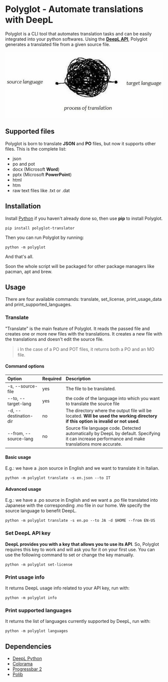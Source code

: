 # Polyglot - Automate translations with DeepL

Polyglot is a CLI tool that automates translation tasks and can be easily integrated into your python softwares.
Using the [**DeepL API**](https://www.deepl.com/it/docs-api/), Polyglot generates a translated file from a given source file.

<img title="" src="./docs/images/process_of_translations.jpg" alt="alt text" data-align="center" width="593">

## Supported files

Polyglot is born to translate **JSON** and **PO** files, but now it supports other files. This is the complete list:

- json
- po and pot
- docx (Microsoft **Word**)
- pptx (Microsoft **PowerPoint**)
- html
- htm
- raw text files like .txt or .dat

## Installation

Install [Python](https://www.python.org/) if you haven't already done so, then use **pip** to install Polyglot.

```shell
pip install polyglot-translator
```

Then you can run Polyglot by running:

```shell
python -m polyglot
```

And that's all.

Soon the whole script will be packaged for other package managers like pacman, apt and brew.

## Usage

There are four available commands: translate, set_license, print_usage_data and print_supported_languages.

### Translate

"Translate" is the main feature of Polyglot. It reads the passed file and creates one or more new files with the translations. It creates a new file with the translations and doesn't edit the source file.

> ℹ️ In the case of a PO and POT files, it returns both a PO and an MO file.

#### Command options

| Option                | Required | Description                                                                                                                                        |
| :-------------------- | :------- | :------------------------------------------------------------------------------------------------------------------------------------------------- |
| -s, --source-file     | yes      | The file to be translated.                                                                                                                         |
| --to, --target-lang   | yes      | the code of the language into which you want to translate the source file                                                                          |
| -d, --destination-dir | no       | The directory where the output file will be located. **Will be used the working directory if this option is invalid or not used**.                 |
| --from, --source-lang | no       | Source file language code. Detected automatically by DeepL by default. Specifying it can increase performance and make translations more accurate. |

#### Basic usage

E.g.: we have a .json source in English and we want to translate it in Italian.

```shell
python -m polyglot translate -s en.json --to IT
```

#### Advanced usage

E.g.: we have a .po source in English and we want a .po file translated into Japanese with the corresponding .mo file in our home. We specify the source language to benefit DeepL.

```shell
python -m polyglot translate -s en.po --to JA -d $HOME --from EN-US
```

### Set DeepL API key

**DeepL provides you with a key that allows you to use its API**. So, Polyglot requires this key to work and will ask you for it on your first use. You can use the following command to set or change the key manually.

```shell
python -m polyglot set-license
```

### Print usage info

It returns DeepL usage info related to your API key, run with:

```shell
python -m polyglot info
```

### Print supported languages

It returns the list of languages currently supported by DeepL, run with:

```shell
python -m polyglot languages
```

## Dependencies

- [DeepL Python](https://github.com/DeepLcom/deepl-python)
- [Colorama](https://github.com/tartley/colorama)
- [Progressbar 2](https://github.com/WoLpH/python-progressbar)
- [Polib](https://github.com/izimobil/polib/)
